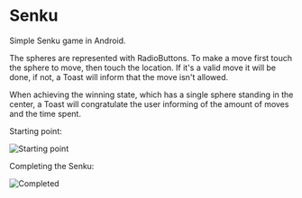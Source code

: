 # Senku
Simple Senku game in Android.

The spheres are represented with RadioButtons. To make a move first touch the sphere to move, then touch the location.
If it's a valid move it will be done, if not, a Toast will inform that the move isn't allowed.

When achieving the winning state, which has a single sphere standing in the center, a Toast will congratulate the user informing of the amount of moves and the time spent.

Starting point:

![Starting point](https://cloud.githubusercontent.com/assets/22131547/20119549/35b80584-a609-11e6-8766-3d1454b32441.png)


Completing the Senku:

![Completed](https://cloud.githubusercontent.com/assets/22131547/20119555/3dcf8c24-a609-11e6-9e9d-83226b57c9f2.png)
